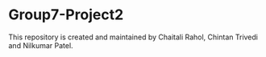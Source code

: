 # Group7-Project2
This repository is created and maintained by Chaitali Rahol, Chintan Trivedi and Nilkumar Patel.
